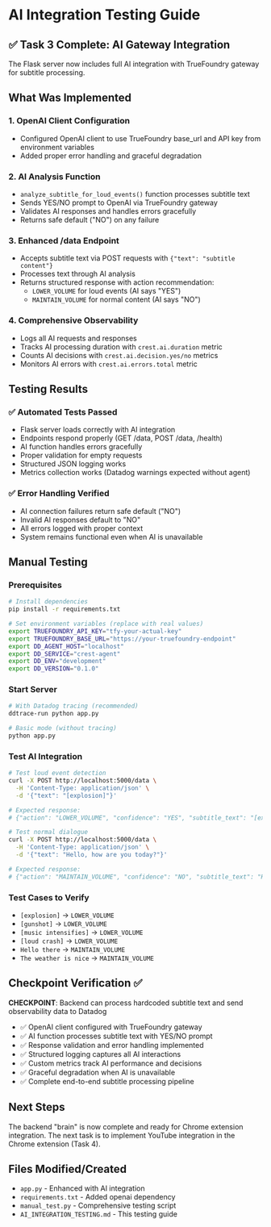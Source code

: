 # AI Integration Testing Guide

## ✅ Task 3 Complete: AI Gateway Integration

The Flask server now includes full AI integration with TrueFoundry gateway for subtitle processing.

## What Was Implemented

### 1. OpenAI Client Configuration
- Configured OpenAI client to use TrueFoundry base_url and API key from environment variables
- Added proper error handling and graceful degradation

### 2. AI Analysis Function
- `analyze_subtitle_for_loud_events()` function processes subtitle text
- Sends YES/NO prompt to OpenAI via TrueFoundry gateway
- Validates AI responses and handles errors gracefully
- Returns safe default ("NO") on any failure

### 3. Enhanced /data Endpoint
- Accepts subtitle text via POST requests with `{"text": "subtitle content"}`
- Processes text through AI analysis
- Returns structured response with action recommendation:
  - `LOWER_VOLUME` for loud events (AI says "YES")
  - `MAINTAIN_VOLUME` for normal content (AI says "NO")

### 4. Comprehensive Observability
- Logs all AI requests and responses
- Tracks AI processing duration with `crest.ai.duration` metric
- Counts AI decisions with `crest.ai.decision.yes/no` metrics
- Monitors AI errors with `crest.ai.errors.total` metric

## Testing Results

### ✅ Automated Tests Passed
- Flask server loads correctly with AI integration
- Endpoints respond properly (GET /data, POST /data, /health)
- AI function handles errors gracefully
- Proper validation for empty requests
- Structured JSON logging works
- Metrics collection works (Datadog warnings expected without agent)

### ✅ Error Handling Verified
- AI connection failures return safe default ("NO")
- Invalid AI responses default to "NO" 
- All errors logged with proper context
- System remains functional even when AI is unavailable

## Manual Testing

### Prerequisites
```bash
# Install dependencies
pip install -r requirements.txt

# Set environment variables (replace with real values)
export TRUEFOUNDRY_API_KEY="tfy-your-actual-key"
export TRUEFOUNDRY_BASE_URL="https://your-truefoundry-endpoint"
export DD_AGENT_HOST="localhost"
export DD_SERVICE="crest-agent"
export DD_ENV="development"
export DD_VERSION="0.1.0"
```

### Start Server
```bash
# With Datadog tracing (recommended)
ddtrace-run python app.py

# Basic mode (without tracing)
python app.py
```

### Test AI Integration
```bash
# Test loud event detection
curl -X POST http://localhost:5000/data \
  -H 'Content-Type: application/json' \
  -d '{"text": "[explosion]"}'

# Expected response:
# {"action": "LOWER_VOLUME", "confidence": "YES", "subtitle_text": "[explosion]", "processed": true}

# Test normal dialogue
curl -X POST http://localhost:5000/data \
  -H 'Content-Type: application/json' \
  -d '{"text": "Hello, how are you today?"}'

# Expected response:
# {"action": "MAINTAIN_VOLUME", "confidence": "NO", "subtitle_text": "Hello, how are you today?", "processed": true}
```

### Test Cases to Verify
- `[explosion]` → `LOWER_VOLUME`
- `[gunshot]` → `LOWER_VOLUME`
- `[music intensifies]` → `LOWER_VOLUME`
- `[loud crash]` → `LOWER_VOLUME`
- `Hello there` → `MAINTAIN_VOLUME`
- `The weather is nice` → `MAINTAIN_VOLUME`

## Checkpoint Verification ✅

**CHECKPOINT**: Backend can process hardcoded subtitle text and send observability data to Datadog

- ✅ OpenAI client configured with TrueFoundry gateway
- ✅ AI function processes subtitle text with YES/NO prompt
- ✅ Response validation and error handling implemented
- ✅ Structured logging captures all AI interactions
- ✅ Custom metrics track AI performance and decisions
- ✅ Graceful degradation when AI is unavailable
- ✅ Complete end-to-end subtitle processing pipeline

## Next Steps

The backend "brain" is now complete and ready for Chrome extension integration. The next task is to implement YouTube integration in the Chrome extension (Task 4).

## Files Modified/Created
- `app.py` - Enhanced with AI integration
- `requirements.txt` - Added openai dependency
- `manual_test.py` - Comprehensive testing script
- `AI_INTEGRATION_TESTING.md` - This testing guide